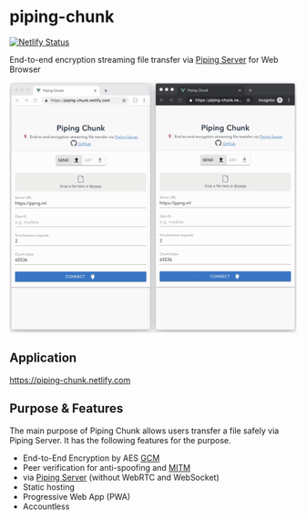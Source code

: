 # piping-chunk
[![Netlify Status](https://api.netlify.com/api/v1/badges/3d32ead9-f6e4-4f4e-978d-b675288e202a/deploy-status)](https://app.netlify.com/sites/piping-chunk/deploys)

End-to-end encryption streaming file transfer via [Piping Server](https://github.com/nwtgck/piping-server) for Web Browser

![Piping Chunk Demo](doc_assets/piping-chunk-demo.gif)

## Application
<https://piping-chunk.netlify.com>

## Purpose & Features
The main purpose of Piping Chunk allows users transfer a file safely via Piping Server. It has the following features for the purpose.

* End-to-End Encryption by AES [GCM](https://en.wikipedia.org/wiki/Galois/Counter_Mode)
* Peer verification for anti-spoofing and [MITM](https://en.wikipedia.org/wiki/Man-in-the-middle_attack)
* via [Piping Server](https://github.com/nwtgck/piping-server) (without WebRTC and WebSocket)
* Static hosting
* Progressive Web App (PWA)
* Accountless
